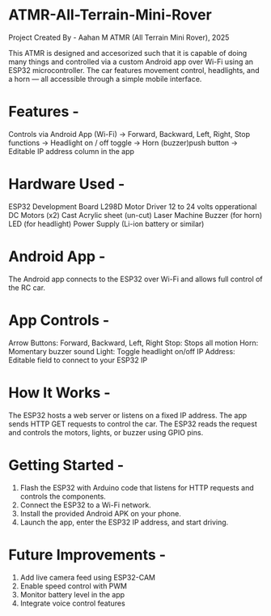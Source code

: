 # ATMR-All-Terrain-Mini-Rover
Project Created By -
Aahan M
ATMR (All Terrain Mini Rover), 2025


This ATMR is designed and accesorized such that it is capable of doing many things and controlled via a custom Android app over Wi-Fi using an ESP32 microcontroller.
The car features movement control, headlights, and a horn — all accessible through a simple mobile interface.

# Features -
Controls via Android App (Wi-Fi)
->     Forward, Backward, Left, Right, Stop functions
->     Headlight on / off toggle
->     Horn (buzzer)push button
->     Editable IP address column in the app


# Hardware Used -
ESP32 Development Board
L298D Motor Driver
12 to 24 volts opperational DC Motors (x2)
Cast Acrylic sheet (un-cut)
Laser Machine
Buzzer (for horn)
LED (for headlight)
Power Supply (Li-ion battery or similar)

# Android App -
The Android app connects to the ESP32 over Wi-Fi and allows full control of the RC car.

# App Controls -
Arrow Buttons: Forward, Backward, Left, Right
Stop: Stops all motion
Horn: Momentary buzzer sound
Light: Toggle headlight on/off
IP Address: Editable field to connect to your ESP32 IP

# How It Works -
The ESP32 hosts a web server or listens on a fixed IP address.
The app sends HTTP GET requests to control the car.
The ESP32 reads the request and controls the motors, lights, or buzzer using GPIO pins.

# Getting Started -
1. Flash the ESP32 with Arduino code that listens for HTTP requests and controls the components.
2. Connect the ESP32 to a Wi-Fi network.
3. Install the provided Android APK on your phone.
4. Launch the app, enter the ESP32 IP address, and start driving.

# Future Improvements - 
1. Add live camera feed using ESP32-CAM
2. Enable speed control with PWM
3. Monitor battery level in the app
4. Integrate voice control features

